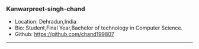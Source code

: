 ### Kanwarpreet-singh-chand
- Location: Dehradun,India
- Bio: Student,Final Year,Bachelor of technology in Computer Science. 
- Github: https://github.com/chand199807
***
